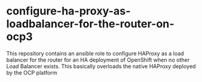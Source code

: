 # configure-ha-proxy-as-loadbalancer-for-the-router-on-ocp3
This repository contains an ansible role to configure HAProxy as a load balancer for the router for an HA deployment of OpenShift when no other Load Balancer exists. This basically overloads the native HAProxy deployed by the OCP platform
